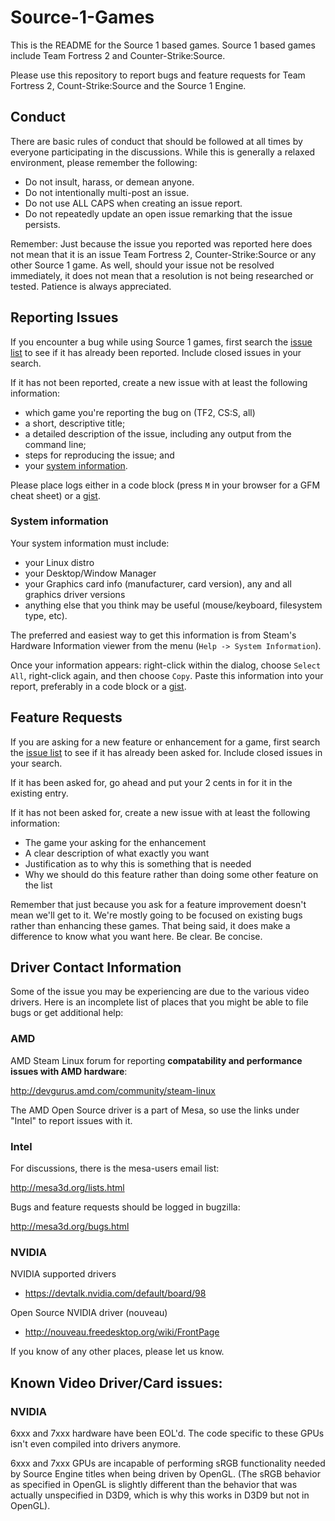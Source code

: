Source-1-Games
==============

This is the README for the Source 1 based games.  Source 1 based games include Team Fortress 2 and Counter-Strike:Source.

Please use this repository to report bugs and feature requests for Team Fortress 2, Count-Strike:Source and the Source 1 Engine.

Conduct
-------

There are basic rules of conduct that should be followed at all times by everyone participating in the discussions.  While this is generally a relaxed environment, please remember the following:

- Do not insult, harass, or demean anyone.
- Do not intentionally multi-post an issue.
- Do not use ALL CAPS when creating an issue report.
- Do not repeatedly update an open issue remarking that the issue persists.

Remember: Just because the issue you reported was reported here does not mean that it is an issue Team Fortress 2, Counter-Strike:Source or any other Source 1 game.  As well, should your issue not be resolved immediately, it does not mean that a resolution is not being researched or tested.  Patience is always appreciated.

Reporting Issues
----------------

If you encounter a bug while using Source 1 games, first search the [issue list](https://github.com/ValveSoftware/Source-1-Games/issues) to see if it has already been reported. Include closed issues in your search.

If it has not been reported, create a new issue with at least the following information:

- which game you're reporting the bug on (TF2, CS:S, all)
- a short, descriptive title;
- a detailed description of the issue, including any output from the command line;
- steps for reproducing the issue; and
- your [system information](#system-information).

Please place logs either in a code block (press `M` in your browser for a GFM cheat sheet) or a [gist](https://gist.github.com).

### System information

Your system information must include:
- your Linux distro
- your Desktop/Window Manager
- your Graphics card info (manufacturer, card version), any and all graphics driver versions
- anything else that you think may be useful (mouse/keyboard, filesystem type, etc).

The preferred and easiest way to get this information is from Steam's Hardware Information viewer from the menu (`Help -> System Information`).

Once your information appears: right-click within the dialog, choose `Select All`, right-click again, and then choose `Copy`.
Paste this information into your report, preferably in a code block or a [gist](https://gist.github.com).

Feature Requests
-------------------

If you are asking for a new feature or enhancement for a game, first search the [issue list](https://github.com/ValveSoftware/Source-1-Games/issues) to see if it has already been asked for. Include closed issues in your search.

If it has been asked for, go ahead and put your 2 cents in for it in the existing entry.

If it has not been asked for, create a new issue with at least the following information:

 - The game your asking for the enhancement
 - A clear description of what exactly you want
 - Justification as to why this is something that is needed
 - Why we should do this feature rather than doing some other feature on the list

Remember that just because you ask for a feature improvement doesn't mean we'll get to it.  We're mostly going to be focused on existing bugs rather than enhancing these games.  That being said, it does make a difference to know what you want here.  Be clear.  Be concise.

Driver Contact Information
--------------------------

Some of the issue you may be experiencing are due to the various video drivers.  Here is an incomplete list of places that you might be able to file bugs or get additional help:

### AMD

AMD Steam Linux forum for reporting **compatability and performance issues with AMD hardware**:

http://devgurus.amd.com/community/steam-linux

The AMD Open Source driver is a part of Mesa, so use the links under "Intel" to report issues with it.

### Intel

For discussions, there is the mesa-users email list:

http://mesa3d.org/lists.html

Bugs and feature requests should be logged in bugzilla:

http://mesa3d.org/bugs.html

### NVIDIA

NVIDIA supported drivers
- https://devtalk.nvidia.com/default/board/98

Open Source NVIDIA driver (nouveau)
- http://nouveau.freedesktop.org/wiki/FrontPage

If you know of any other places, please let us know.

Known Video Driver/Card issues:
----------------------------------

### NVIDIA

6xxx and 7xxx hardware have been EOL'd. The code specific to these GPUs isn't even compiled into drivers anymore.

6xxx and 7xxx GPUs are incapable of performing sRGB functionality needed by Source Engine titles when being driven by OpenGL. (The sRGB behavior as specified in OpenGL is slightly different than the behavior that was actually unspecified in D3D9, which is why this works in D3D9 but not in OpenGL).

